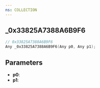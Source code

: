 ```yaml
---
ns: COLLECTION
---
```

## _0x33825A7388A6B9F6

```c
// 0x33825A7388A6B9F6
Any _0x33825A7388A6B9F6(Any p0, Any p1);
```

## Parameters
* **p0**:
* **p1**:
